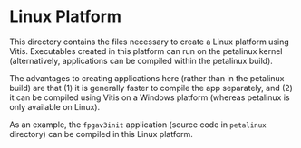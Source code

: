 # Linux Platform

This directory contains the files necessary to create a Linux platform using Vitis. Executables created in this platform can run on the petalinux kernel (alternatively, applications can be compiled within the petalinux build).

The advantages to creating applications here (rather than in the petalinux build) are that (1) it is generally faster to compile the app separately, and (2) it can be compiled using Vitis on a Windows platform (whereas petalinux is only available on Linux).

As an example, the `fpgav3init` application (source code in `petalinux` directory) can be compiled in this Linux platform.
